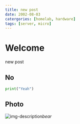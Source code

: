 ```yaml
---
title: new post
date: 2002-08-03
catergories: [homelab, hardware]
tags: [server, micro]
---
```




# Welcome
new post


## No

```python
print("Yeah")
```

## Photo
![img-description](https://pbs.twimg.com/media/FZPl-w-WAAIJFYo?format=png&name=900x900)_bear_